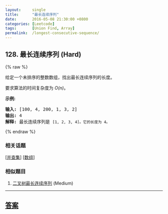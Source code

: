 ```yaml
---
layout:     single
title:      "最长连续序列"
date:       2016-05-08 21:30:00 +0800
categories: [Leetcode]
tags:       [Union Find, Array]
permalink:  /longest-consecutive-sequence/
---
```


## 128. 最长连续序列 (Hard)

{% raw %}

<p>给定一个未排序的整数数组，找出最长连续序列的长度。</p>

<p>要求算法的时间复杂度为&nbsp;<em>O(n)</em>。</p>

<p><strong>示例:</strong></p>

<pre><strong>输入:</strong>&nbsp;[100, 4, 200, 1, 3, 2]
<strong>输出:</strong> 4
<strong>解释:</strong> 最长连续序列是 <code>[1, 2, 3, 4]。它的长度为 4。</code></pre>

{% endraw %}

### 相关话题
  [[并查集](https://github.com/openset/leetcode/tree/master/tag/union-find/README.md)]
  [[数组](https://github.com/openset/leetcode/tree/master/tag/array/README.md)]

### 相似题目
  1. [二叉树最长连续序列](/binary-tree-longest-consecutive-sequence) (Medium)

---

## [答案](https://github.com/openset/leetcode/tree/master/problems/longest-consecutive-sequence)
